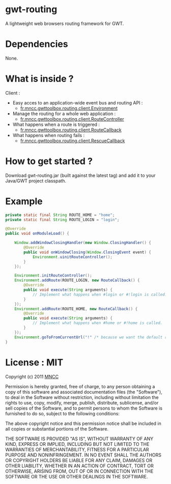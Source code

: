 gwt-routing
===========

A lightweight web browsers routing framework for GWT.

Dependencies
============

None.

What is inside ?
================

Client :
* Easy acces to an application-wide event bus and routing API :    
    * [fr.mncc.gwttoolbox.routing.client.Environment](https://github.com/csavelief/gwt-routing/blob/master/src/fr/mncc/gwttoolbox/routing/client/Environment.java)
* Manage the routing for a whole web application :
    * [fr.mncc.gwttoolbox.routing.client.RouteController](https://github.com/csavelief/gwt-routing/blob/master/src/fr/mncc/gwttoolbox/routing/client/RouteController.java)
* What happens when a route is triggered :
    * [fr.mncc.gwttoolbox.routing.client.RouteCallback](https://github.com/csavelief/gwt-routing/blob/master/src/fr/mncc/gwttoolbox/routing/client/RouteCallback.java)
* What happens when routing fails :
    * [fr.mncc.gwttoolbox.routing.client.RescueCallback](https://github.com/csavelief/gwt-routing/blob/master/src/fr/mncc/gwttoolbox/routing/client/RescueCallback.java)

How to get started ?
====================

Download gwt-routing.jar (built against the latest tag) and add it to your Java/GWT project classpath.

Example
=======

```java
private static final String ROUTE_HOME = "home";
private static final String ROUTE_LOGIN = "login";

@Override
public void onModuleLoad() {

    Window.addWindowClosingHandler(new Window.ClosingHandler() {
        @Override
        public void onWindowClosing(Window.ClosingEvent event) {
            Environment.uinitRouteController();
        }
    });

    Environment.initRouteController();
    Environment.addRoute(ROUTE_LOGIN, new RouteCallback() {
        @Override
        public void execute(String arguments) {
            // Implement what happens when #login or #!login is called.
        }
    });
    Environment.addRoute(ROUTE_HOME, new RouteCallback() {
        @Override
        public void execute(String arguments) {
            // Implement what happens when #home or #!home is called.
        }
    });
    Environment.goToFromCurrentUrl("!" /* because we want the default route to be AJAX crawlable */ + ROUTE_HOME);
}
```

License : MIT
=============

Copyright (c) 2011 [MNCC](http://www.mncc.fr/)

Permission is hereby granted, free of charge, to any person obtaining a copy of this software and
associated documentation files (the "Software"), to deal in the Software without restriction,
including without limitation the rights to use, copy, modify, merge, publish, distribute,
sublicense, and/or sell copies of the Software, and to permit persons to whom the Software is
furnished to do so, subject to the following conditions:

The above copyright notice and this permission notice shall be included in all copies or
substantial portions of the Software.

THE SOFTWARE IS PROVIDED "AS IS", WITHOUT WARRANTY OF ANY KIND, EXPRESS OR IMPLIED, INCLUDING BUT
NOT LIMITED TO THE WARRANTIES OF MERCHANTABILITY, FITNESS FOR A PARTICULAR PURPOSE AND
NONINFRINGEMENT. IN NO EVENT SHALL THE AUTHORS OR COPYRIGHT HOLDERS BE LIABLE FOR ANY CLAIM,
DAMAGES OR OTHER LIABILITY, WHETHER IN AN ACTION OF CONTRACT, TORT OR OTHERWISE, ARISING FROM,
OUT OF OR IN CONNECTION WITH THE SOFTWARE OR THE USE OR OTHER DEALINGS IN THE SOFTWARE.
